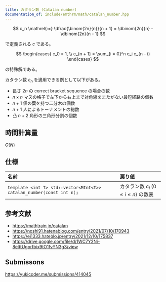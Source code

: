 ```yaml
---
title: カタラン数 (Catalan number)
documentation_of: include/emthrm/math/catalan_number.hpp
---
```


$$
  c_n \mathrel{:=} \dfrac{\binom{2n}{n}}{n + 1} = \dbinom{2n}{n} - \dbinom{2n}{n - 1}
$$

で定義される $c$ である。

$$
  \begin{cases}
    c_0 = 1, \\
    c_{n + 1} = \sum_{i = 0}^n c_i c_{n - i}
  \end{cases}
$$

の特殊解である。

カタラン数 $c_n$ を適用できる例として以下がある。
- 長さ $2n$ の correct bracket sequence の場合の数
- $n \times n$ マスの格子で左下から右上まで対角線をまたがない最短経路の個数
- $n + 1$ 個の葉を持つ二分木の個数
- $n + 1$ 人によるトーナメントの総数
- 凸 $n + 2$ 角形の三角形分割の個数


## 時間計算量

$O(N)$


## 仕様

|名前|戻り値|
|:--|:--|
|`template <int T> std::vector<MInt<T>> catalan_number(const int n);`|カタラン数 $c_i$ ($0 \leq i \leq n$) の数表|


## 参考文献

- https://mathtrain.jp/catalan
- https://noshi91.hatenablog.com/entry/2021/07/10/170943
- https://ei1333.hateblo.jp/entry/2021/12/10/175837
- https://drive.google.com/file/d/1WC7Y2Ni-8elttUgorfbix9tO1fvYN3g3/view


## Submissons

https://yukicoder.me/submissions/414045
